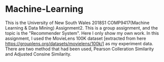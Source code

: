 # Machine-Learning

This is the University of New South Wales 2018S1 COMP9417(Machine Learning & Data Mining) Assignment2.
This is a group assignment, and the topic is the "Recommender System". 
Here I only show my own work. In this assignment, I used the MovieLens 100K dataset [extracted from here https://grouplens.org/datasets/movielens/100k/] as my experiment data. There are two method that had been used, Pearson Colleration Similarity and Adjusted Consine Similarity. 
